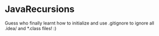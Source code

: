 # JavaRecursions

Guess who finally learnt how to initialize and use .gitignore to ignore all .idea/ and &ast;.class files! :)
